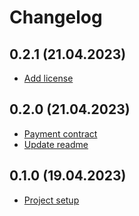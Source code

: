 # Changelog

## 0.2.1 (21.04.2023)

- [Add license](https://github.com/MixiP-io/smart_contracts/pull/28)

## 0.2.0 (21.04.2023)

- [Payment contract](https://github.com/MixiP-io/smart_contracts/milestone/1)
- [Update readme](https://github.com/MixiP-io/smart_contracts/issues/24)

## 0.1.0 (19.04.2023)

- [Project setup](https://github.com/MixiP-io/smart_contracts/issues/1)